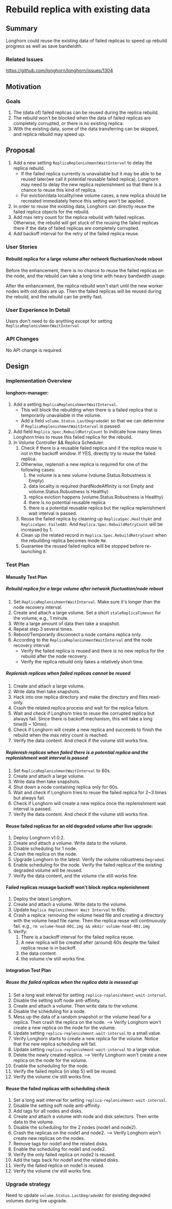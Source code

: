 # Rebuild replica with existing data

## Summary
Longhorn could reuse the existing data of failed replicas to speed up rebuild progress as well as save bandwidth. 

### Related Issues
https://github.com/longhorn/longhorn/issues/1304

## Motivation
### Goals
1. The (data of) failed replicas can be reused during the replica rebuild.
2. The rebuild won't be blocked when the data of failed replicas are completely corrupted, or there is no existing replica.  
3. With the existing data, some of the data transferring can be skipped, and replica rebuild may speed up.  

## Proposal
1. Add a new setting `ReplicaReplenishmentWaitInterval` to delay the replica rebuild.
    - If the failed replica currently is unavailable but it may be able to be reused later(we call it potential reusable failed replica), Longhorn may need to delay the new replica replenishment so that there is a chance to reuse this kind of replica.
    - For eviction/data locality/new volume cases, a new replica should be recreated immediately hence this setting won't be applied.
2. In order to reuse the existing data, Longhorn can directly reuse the failed replica objects for the rebuild. 
3. Add max retry count for the replica rebuild with failed replicas. Otherwise, the rebuild will get stuck of the reusing the failed replicas there if the data of failed replicas are completely corrupted.
4. Add backoff interval for the retry of the failed replica reuse.

### User Stories
#### Rebuild replica for a large volume after network fluctuation/node reboot
Before the enhancement, there is no chance to reuse the failed replicas on the node, and the rebuild can take a long time with heavy bandwidth usage.

After the enhancement, the replica rebuild won't start until the new worker nodes with old disks are up. Then the failed replicas will be reused during the rebuild, and the rebuild can be pretty fast.

### User Experience In Detail
Users don't need to do anything except for setting `ReplicaReplenishmentWaitInterval`

### API Changes
No API change is required.

## Design
### Implementation Overview
#### longhorn-manager:
1. Add a setting `ReplicaReplenishmentWaitInterval`.
    - This will block the rebuilding when there is a failed replica that is temporarily unavailable in the volume.
    - Add a field `volume.Status.LastDegradedAt` so that we can determine if `ReplicaReplenishmentWaitInterval` is passed. 
2. Add field `Replica.Spec.RebuildRetryCount` to indicate how many times Longhorn tries to reuse this failed replica for the rebuild.
3. In Volume Controller && Replica Scheduler:
    1. Check if there is a reusable failed replica and if the replica reuse is not in the backoff window. If YES, directly try to reuse the failed replica.
    2. Otherwise, replenish a new replica is required for one of the following cases:
        1. the volume is a new volume (volume.Status.Robustness is Empty)
        2. data locality is required (hardNodeAffinity is not Empty and volume.Status.Robustness is Healthy)
        3. replica eviction happens (volume.Status.Robustness is Healthy)
        4. there is no potential reusable replica
        5. there is a potential reusable replica but the replica replenishment wait interval is passed.
    3. Reuse the failed replica by cleaning up `ReplicaSpec.HealthyAt` and `ReplicaSpec.FailedAt`. And `Replica.Spec.RebuildRetryCount` will be increased by 1. 
    4. Clean up the related record in `Replica.Spec.RebuildRetryCount` when the rebuilding replica becomes mode `RW`.
    5. Guarantee the reused failed replica will be stopped before re-launching it.

### Test Plan
#### Manually Test Plan
##### Rebuild replica for a large volume after network fluctuation/node reboot
1. Set `ReplicaReplenishmentWaitInterval`. Make sure it's longer than the node recovery interval. 
2. Create and attach a large volume. Set a short `staleReplicaTimeout` for the volume, e.g., 1 minute. 
3. Write a large amount of data then take a snapshot. 
4. Repeat step 3 several times.
5. Reboot/Temporarily disconnect a node contains replica only. 
6. According to the `ReplicaReplenishmentWaitInterval` and the node recovery interval:
    - Verify the failed replica is reused and there is no new replica for the rebuild after the node recovery.
    - Verify the replica rebuild only takes a relatively short time. 

##### Replenish replicas when failed replicas cannot be reused
1. Create and attach a large volume. 
2. Write data then take snapshots.
3. Hack into one replica directory and make the directory and files read-only.
4. Crash the related replica process and wait for the replica failure.
5. Wait and check if Longhorn tries to reuse the corrupted replica but always fail. Since there is backoff mechanism, this will take a long time(8 ~ 10min).
6. Check if Longhorn will create a new replica and succeeds to finish the rebuild when the max retry count is reached.
7. Verify the data content. And check if the volume still works fine.

##### Replenish replicas when failed there is a potential replica and the replenishment wait interval is passed
1. Set `ReplicaReplenishmentWaitInterval` to 60s.
2. Create and attach a large volume.  
3. Write data then take snapshots.
4. Shut down a node containing replica only for 60s.
5. Wait and check if Longhorn tries to reuse the failed replica for 2~3 times but always fail. 
6. Check if Longhorn will create a new replica once the replenishment wait interval is passed.
7. Verify the data content. And check if the volume still works fine.

#### Reuse failed replicas for an old degraded volume after live upgrade:
1. Deploy Longhorn v1.0.2.
2. Create and attach a volume. Write data to the volume.
3. Disable scheduling for 1 node.
4. Crash the replica on the node.
5. Upgrade Longhorn to the latest. Verify the volume robustness `Degraded`.
6. Enable scheduling for the node. Verify the failed replica of the existing degraded volume will be reused.
7. Verify the data content, and the volume r/w still works fine.

#### Failed replicas reusage backoff won't block replica replenishment
1. Deploy the latest Longhorn.
2. Create and attach a volume. Write data to the volume.
3. Update `Replica Replenishment Wait Interval` to 60s.
4. Crash a replica: removing the volume head file and creating a directory with the volume head file name. Then the replica reuse will continuously fail. e.g., `rm volume-head-001.img && mkdir volume-head-001.img`
5. Verify:
    1. There is a backoff interval for the failed replica reuse.
    2. A new replica will be created after (around) 60s despite the failed replica reuse is in backoff.
    3. the data content.
    4. the volume r/w still works fine.

#### Integration Test Plan
##### Reuse the failed replicas when the replica data is messed up
1. Set a long wait interval for setting `replica-replenishment-wait-interval`.
2. Disable the setting soft node anti-affinity.
3. Create and attach a volume. Then write data to the volume.
4. Disable the scheduling for a node.
5. Mess up the data of a random snapshot or the volume head for a replica. Then crash the replica on the node.
   --> Verify Longhorn won't create a new replica on the node for the volume.
6. Update setting `replica-replenishment-wait-interval` to a small value.
7. Verify Longhorn starts to create a new replica for the volume.
   Notice that the new replica scheduling will fail.
8. Update setting `replica-replenishment-wait-interval` to a large value.
9. Delete the newly created replica.
   --> Verify Longhorn won't create a new replica on the node
       for the volume.
10. Enable the scheduling for the node.
11. Verify the failed replica (in step 5) will be reused.
12. Verify the volume r/w still works fine.

#### Reuse the failed replicas with scheduling check
1. Set a long wait interval for setting `replica-replenishment-wait-interval`.
2. Disable the setting soft node anti-affinity.
3. Add tags for all nodes and disks.
4. Create and attach a volume with node and disk selectors. Then write data to the volume.
5. Disable the scheduling for the 2 nodes (node1 and node2).
6. Crash the replicas on the node1 and node2.
   --> Verify Longhorn won't create new replicas on the nodes.
7. Remove tags for node1 and the related disks.
8. Enable the scheduling for node1 and node2.
9. Verify the only failed replica on node2 is reused.
10. Add the tags back for node1 and the related disks.
11. Verify the failed replica on node1 is reused.
12. Verify the volume r/w still works fine.

### Upgrade strategy
Need to update `volume.Status.LastDegradedAt` for existing degraded volumes during live upgrade.


